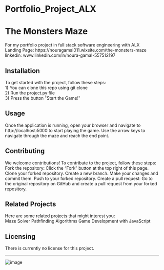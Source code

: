 # Portfolio_Project_ALX
<h1>The Monsters Maze</h1>
For my portfolio project in full stack software engineering with ALX <br>
Landing Page: https://nouragamal011.wixsite.com/the-monsters-maze <br>
linkedin: www.linkedin.com/in/noura-gamal-557512197

<h2>Installation</h2>
To get started with the project, follow these steps: <br>
1) You can clone this repo using git clone<br>
2) Run the project.py file<br>
3) Press the button "Start the Game!"

<h2>Usage</h2>
Once the application is running, open your browser and navigate to http://localhost:5000 to start playing the game. Use the arrow keys to navigate through the maze and reach the end point.

<h2>Contributing</h2>
We welcome contributions! To contribute to the project, follow these steps:
Fork the repository: Click the “Fork” button at the top right of this page.
Clone your forked repository.
Create a new branch.
Make your changes and commit them.
Push to your forked repository.
Create a pull request: Go to the original repository on GitHub and create a pull request from your forked repository.

<h2>Related Projects</h2>
Here are some related projects that might interest you: <br>
Maze Solver
Pathfinding Algorithms
Game Development with JavaScript

<h2>Licensing</h2>
There is currently no license for this project.
<hr>

![image](https://github.com/user-attachments/assets/69c0d56b-3c54-4093-90e3-8bace5c79101)


